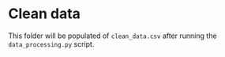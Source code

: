 # Clean data

This folder will be populated of `clean_data.csv` after running the `data_processing.py` script.